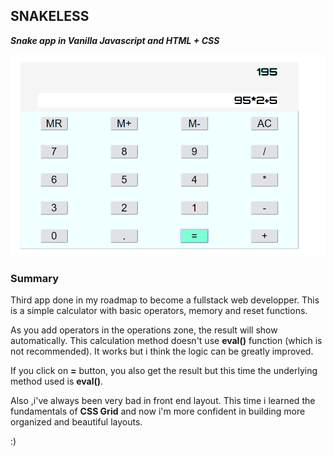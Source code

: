 ## SNAKELESS

**_Snake app in Vanilla Javascript and HTML + CSS_**

![SNAKE](./img/example.jpg)

### Summary

Third app done in my roadmap to become a fullstack web developper.
This is a simple calculator with basic operators, memory and reset functions.

As you add operators in the operations zone, the result will show automatically. This calculation method doesn't use **eval()** function (which is not recommended). It works but i think the logic can be greatly improved.

If you click on **=** button, you also get the result but this time the underlying method used is **eval()**.

Also ,i've always been very bad in front end layout. This time i learned the fundamentals of **CSS Grid** and now i'm more confident in building more organized and beautiful layouts.

:)